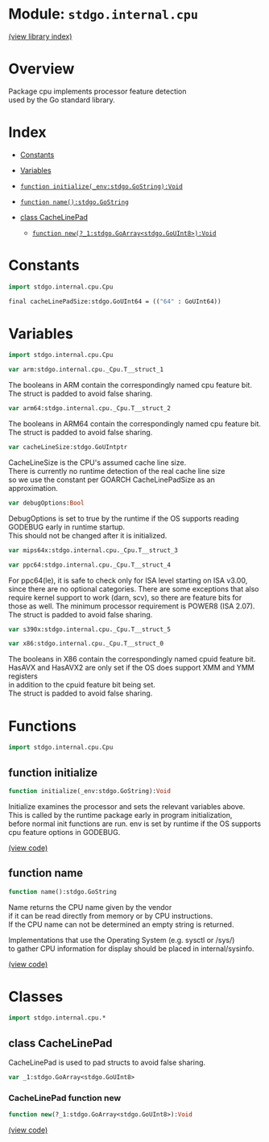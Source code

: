 # Module: `stdgo.internal.cpu`

[(view library index)](../../stdgo.md)


# Overview


Package cpu implements processor feature detection  
used by the Go standard library.  



# Index


- [Constants](<#constants>)

- [Variables](<#variables>)

- [`function initialize(_env:stdgo.GoString):Void`](<#function-initialize>)

- [`function name():stdgo.GoString`](<#function-name>)

- [class CacheLinePad](<#class-cachelinepad>)

  - [`function new(?_1:stdgo.GoArray<stdgo.GoUInt8>):Void`](<#cachelinepad-function-new>)

# Constants


```haxe
import stdgo.internal.cpu.Cpu
```


```haxe
final cacheLinePadSize:stdgo.GoUInt64 = (("64" : GoUInt64))
```


# Variables


```haxe
import stdgo.internal.cpu.Cpu
```


```haxe
var arm:stdgo.internal.cpu._Cpu.T__struct_1
```


The booleans in ARM contain the correspondingly named cpu feature bit.  
The struct is padded to avoid false sharing.  



```haxe
var arm64:stdgo.internal.cpu._Cpu.T__struct_2
```


The booleans in ARM64 contain the correspondingly named cpu feature bit.  
The struct is padded to avoid false sharing.  



```haxe
var cacheLineSize:stdgo.GoUIntptr
```


CacheLineSize is the CPU's assumed cache line size.  
There is currently no runtime detection of the real cache line size  
so we use the constant per GOARCH CacheLinePadSize as an approximation.  



```haxe
var debugOptions:Bool
```


DebugOptions is set to true by the runtime if the OS supports reading  
GODEBUG early in runtime startup.  
This should not be changed after it is initialized.  



```haxe
var mips64x:stdgo.internal.cpu._Cpu.T__struct_3
```


```haxe
var ppc64:stdgo.internal.cpu._Cpu.T__struct_4
```


For ppc64\(le\), it is safe to check only for ISA level starting on ISA v3.00,  
since there are no optional categories. There are some exceptions that also  
require kernel support to work \(darn, scv\), so there are feature bits for  
those as well. The minimum processor requirement is POWER8 \(ISA 2.07\).  
The struct is padded to avoid false sharing.  



```haxe
var s390x:stdgo.internal.cpu._Cpu.T__struct_5
```


```haxe
var x86:stdgo.internal.cpu._Cpu.T__struct_0
```


The booleans in X86 contain the correspondingly named cpuid feature bit.  
HasAVX and HasAVX2 are only set if the OS does support XMM and YMM registers  
in addition to the cpuid feature bit being set.  
The struct is padded to avoid false sharing.  



# Functions


```haxe
import stdgo.internal.cpu.Cpu
```


## function initialize


```haxe
function initialize(_env:stdgo.GoString):Void
```


Initialize examines the processor and sets the relevant variables above.  
This is called by the runtime package early in program initialization,  
before normal init functions are run. env is set by runtime if the OS supports  
cpu feature options in GODEBUG.  



[\(view code\)](<./Cpu.hx#L299>)


## function name


```haxe
function name():stdgo.GoString
```


Name returns the CPU name given by the vendor  
if it can be read directly from memory or by CPU instructions.  
If the CPU name can not be determined an empty string is returned.  



Implementations that use the Operating System \(e.g. sysctl or /sys/\)  
to gather CPU information for display should be placed in internal/sysinfo.  



[\(view code\)](<./Cpu.hx#L400>)


# Classes


```haxe
import stdgo.internal.cpu.*
```


## class CacheLinePad


CacheLinePad is used to pad structs to avoid false sharing.  



```haxe
var _1:stdgo.GoArray<stdgo.GoUInt8>
```


### CacheLinePad function new


```haxe
function new(?_1:stdgo.GoArray<stdgo.GoUInt8>):Void
```





[\(view code\)](<./Cpu.hx#L100>)


